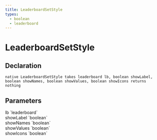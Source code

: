 ```yaml
---
title: LeaderboardSetStyle
types:
  - boolean
  - leaderboard
---
```


# LeaderboardSetStyle

## Declaration

```
native LeaderboardSetStyle takes leaderboard lb, boolean showLabel, boolean showNames, boolean showValues, boolean showIcons returns nothing
```

## Parameters
<dl>
  <dt>lb `leaderboard`</dt>
  <dd></dd>

  <dt>showLabel `boolean`</dt>
  <dd></dd>

  <dt>showNames `boolean`</dt>
  <dd></dd>

  <dt>showValues `boolean`</dt>
  <dd></dd>

  <dt>showIcons `boolean`</dt>
  <dd></dd>
</dl>